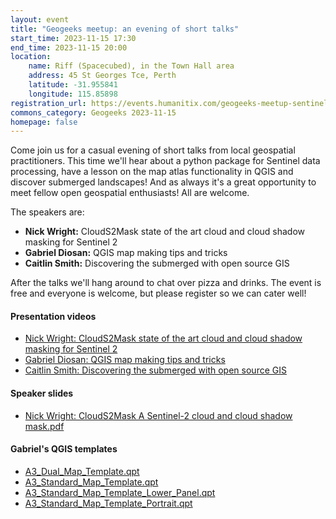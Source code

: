 ```yaml
---
layout: event
title: "Geogeeks meetup: an evening of short talks"
start_time: 2023-11-15 17:30
end_time: 2023-11-15 20:00
location:
    name: Riff (Spacecubed), in the Town Hall area
    address: 45 St Georges Tce, Perth
    latitude: -31.955841
    longitude: 115.85898
registration_url: https://events.humanitix.com/geogeeks-meetup-sentinel-processing-qgis-map-atlas-tips-and-more
commons_category: Geogeeks 2023-11-15
homepage: false
---
```


Come join us for a casual evening of short talks from local geospatial practitioners. This time we'll hear about a python package for Sentinel data processing, have a lesson on the map atlas functionality in QGIS and discover submerged landscapes! And as always it's a great opportunity to meet fellow open geospatial enthusiasts! All are welcome.

The speakers are:

* **Nick Wright:** CloudS2Mask state of the art cloud and cloud shadow masking for Sentinel 2
* **Gabriel Diosan:** QGIS map making tips and tricks
* **Caitlin Smith:** Discovering the submerged with open source GIS


After the talks we'll hang around to chat over pizza and drinks. The event is free and everyone is welcome, but please register so we can cater well!

#### Presentation videos
* [Nick Wright: CloudS2Mask state of the art cloud and cloud shadow masking for Sentinel 2](https://www.youtube.com/watch?v=-0wS76Jfyzc&ab_channel=geogeeksperth)
* [Gabriel Diosan: QGIS map making tips and tricks](https://www.youtube.com/watch?v=Q95dPERREtk&ab_channel=geogeeksperth)
* [Caitlin Smith: Discovering the submerged with open source GIS](https://www.youtube.com/watch?v=t45ElXi9NSw&ab_channel=geogeeksperth)

#### Speaker slides

* [Nick Wright: CloudS2Mask A Sentinel-2 cloud and cloud shadow mask.pdf](1115_sentinel_qgisatlas/CloudS2Mask_A_Sentinel-2_cloud_and_cloud_shadow_mask.pdf)

#### Gabriel's QGIS templates

* [A3_Dual_Map_Template.qpt](1115_sentinel_qgisatlas/A3_Dual_Map_Template.qpt)
* [A3_Standard_Map_Template.qpt](1115_sentinel_qgisatlas/A3_Standard_Map_Template.qpt)
* [A3_Standard_Map_Template_Lower_Panel.qpt](1115_sentinel_qgisatlas/A3_Standard_Map_Template_Lower_Panel.qpt)
* [A3_Standard_Map_Template_Portrait.qpt](1115_sentinel_qgisatlas/A3_Standard_Map_Template_Portrait.qpt)
